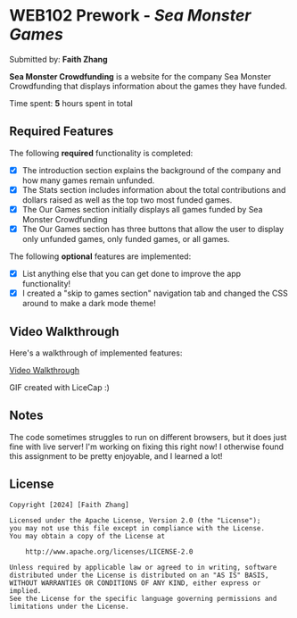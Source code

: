# WEB102 Prework - *Sea Monster Games*

Submitted by: **Faith Zhang**

**Sea Monster Crowdfunding** is a website for the company Sea Monster Crowdfunding that displays information about the games they have funded.

Time spent: **5** hours spent in total

## Required Features

The following **required** functionality is completed:

* [X] The introduction section explains the background of the company and how many games remain unfunded.
* [X] The Stats section includes information about the total contributions and dollars raised as well as the top two most funded games.
* [X] The Our Games section initially displays all games funded by Sea Monster Crowdfunding
* [X] The Our Games section has three buttons that allow the user to display only unfunded games, only funded games, or all games.

The following **optional** features are implemented:

* [X] List anything else that you can get done to improve the app functionality!
* [X] I created a "skip to games section" navigation tab and changed the CSS around to make a dark mode theme!

## Video Walkthrough

Here's a walkthrough of implemented features:

<a href= 'https://i.imgur.com/d7uWpkE.mp4'> Video Walkthrough</a>

<!-- Replace this with whatever GIF tool you used! -->
GIF created with LiceCap :)

<!-- Recommended tools:
[Kap](https://getkap.co/) for macOS
[ScreenToGif](https://www.screentogif.com/) for Windows
[peek](https://github.com/phw/peek) for Linux. -->

## Notes
The code sometimes struggles to run on different browsers, but it does just fine with live server! I'm working on fixing this right now! I otherwise found this assignment to be pretty enjoyable, and I learned a lot!


## License

    Copyright [2024] [Faith Zhang]

    Licensed under the Apache License, Version 2.0 (the "License");
    you may not use this file except in compliance with the License.
    You may obtain a copy of the License at

        http://www.apache.org/licenses/LICENSE-2.0

    Unless required by applicable law or agreed to in writing, software
    distributed under the License is distributed on an "AS IS" BASIS,
    WITHOUT WARRANTIES OR CONDITIONS OF ANY KIND, either express or implied.
    See the License for the specific language governing permissions and
    limitations under the License.
